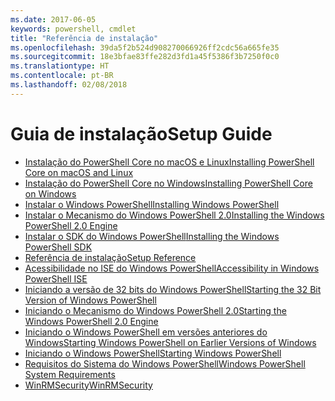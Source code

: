 ```yaml
---
ms.date: 2017-06-05
keywords: powershell, cmdlet
title: "Referência de instalação"
ms.openlocfilehash: 39da5f2b524d908270066926ff2cdc56a665fe35
ms.sourcegitcommit: 18e3bfae83ffe282d3fd1a45f5386f3b7250f0c0
ms.translationtype: HT
ms.contentlocale: pt-BR
ms.lasthandoff: 02/08/2018
---
```

# <a name="setup-guide"></a><span data-ttu-id="8c35e-103">Guia de instalação</span><span class="sxs-lookup"><span data-stu-id="8c35e-103">Setup Guide</span></span>

- [<span data-ttu-id="8c35e-104">Instalação do PowerShell Core no macOS e Linux</span><span class="sxs-lookup"><span data-stu-id="8c35e-104">Installing PowerShell Core on macOS and Linux</span></span>](Installing-PowerShell-Core-on-macOS-and-Linux.md)
- [<span data-ttu-id="8c35e-105">Instalação do PowerShell Core no Windows</span><span class="sxs-lookup"><span data-stu-id="8c35e-105">Installing PowerShell Core on Windows</span></span>](Installing-PowerShell-Core-on-Windows.md)
- [<span data-ttu-id="8c35e-106">Instalar o Windows PowerShell</span><span class="sxs-lookup"><span data-stu-id="8c35e-106">Installing Windows PowerShell</span></span>](Installing-Windows-PowerShell.md)
- [<span data-ttu-id="8c35e-107">Instalar o Mecanismo do Windows PowerShell 2.0</span><span class="sxs-lookup"><span data-stu-id="8c35e-107">Installing the Windows PowerShell 2.0 Engine</span></span>](Installing-the-Windows-PowerShell-2.0-Engine.md)
- [<span data-ttu-id="8c35e-108">Instalar o SDK do Windows PowerShell</span><span class="sxs-lookup"><span data-stu-id="8c35e-108">Installing the Windows PowerShell SDK</span></span>](Installing-the-Windows-PowerShell-SDK.md)
- [<span data-ttu-id="8c35e-109">Referência de instalação</span><span class="sxs-lookup"><span data-stu-id="8c35e-109">Setup Reference</span></span>](setup-reference.md)
- [<span data-ttu-id="8c35e-110">Acessibilidade no ISE do Windows PowerShell</span><span class="sxs-lookup"><span data-stu-id="8c35e-110">Accessibility in Windows PowerShell ISE</span></span>](Accessibility-in-Windows-PowerShell-ISE.md)
- [<span data-ttu-id="8c35e-111">Iniciando a versão de 32 bits do Windows PowerShell</span><span class="sxs-lookup"><span data-stu-id="8c35e-111">Starting the 32 Bit Version of Windows PowerShell</span></span>](Starting-the-32-Bit-Version-of-Windows-PowerShell.md)
- [<span data-ttu-id="8c35e-112">Iniciando o Mecanismo do Windows PowerShell 2.0</span><span class="sxs-lookup"><span data-stu-id="8c35e-112">Starting the Windows PowerShell 2.0 Engine</span></span>](Starting-the-Windows-PowerShell-2.0-Engine.md)
- [<span data-ttu-id="8c35e-113">Iniciando o Windows PowerShell em versões anteriores do Windows</span><span class="sxs-lookup"><span data-stu-id="8c35e-113">Starting Windows PowerShell on Earlier Versions of Windows</span></span>](Starting-Windows-PowerShell-on-Earlier-Versions-of-Windows.md)
- [<span data-ttu-id="8c35e-114">Iniciando o Windows PowerShell</span><span class="sxs-lookup"><span data-stu-id="8c35e-114">Starting Windows PowerShell</span></span>](Starting-Windows-PowerShell.md)
- [<span data-ttu-id="8c35e-115">Requisitos do Sistema do Windows PowerShell</span><span class="sxs-lookup"><span data-stu-id="8c35e-115">Windows PowerShell System Requirements</span></span>](Windows-PowerShell-System-Requirements.md)
- [<span data-ttu-id="8c35e-116">WinRMSecurity</span><span class="sxs-lookup"><span data-stu-id="8c35e-116">WinRMSecurity</span></span>](WinRMSecurity.md)
